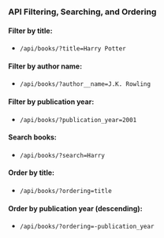 ### API Filtering, Searching, and Ordering

#### Filter by title:
- `/api/books/?title=Harry Potter`

#### Filter by author name:
- `/api/books/?author__name=J.K. Rowling`

#### Filter by publication year:
- `/api/books/?publication_year=2001`

#### Search books:
- `/api/books/?search=Harry`

#### Order by title:
- `/api/books/?ordering=title`

#### Order by publication year (descending):
- `/api/books/?ordering=-publication_year`
